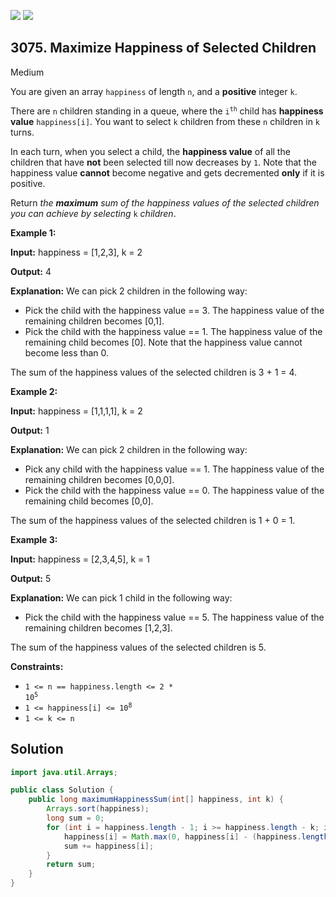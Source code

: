 [![](https://img.shields.io/github/stars/javadev/LeetCode-in-Java?label=Stars&style=flat-square)](https://github.com/javadev/LeetCode-in-Java)
[![](https://img.shields.io/github/forks/javadev/LeetCode-in-Java?label=Fork%20me%20on%20GitHub%20&style=flat-square)](https://github.com/javadev/LeetCode-in-Java/fork)

## 3075\. Maximize Happiness of Selected Children

Medium

You are given an array `happiness` of length `n`, and a **positive** integer `k`.

There are `n` children standing in a queue, where the <code>i<sup>th</sup></code> child has **happiness value** `happiness[i]`. You want to select `k` children from these `n` children in `k` turns.

In each turn, when you select a child, the **happiness value** of all the children that have **not** been selected till now decreases by `1`. Note that the happiness value **cannot** become negative and gets decremented **only** if it is positive.

Return _the **maximum** sum of the happiness values of the selected children you can achieve by selecting_ `k` _children_.

**Example 1:**

**Input:** happiness = [1,2,3], k = 2

**Output:** 4

**Explanation:** We can pick 2 children in the following way: 
- Pick the child with the happiness value == 3. The happiness value of the remaining children becomes [0,1]. 
- Pick the child with the happiness value == 1. The happiness value of the remaining child becomes [0]. Note that the happiness value cannot become less than 0. 

The sum of the happiness values of the selected children is 3 + 1 = 4.

**Example 2:**

**Input:** happiness = [1,1,1,1], k = 2

**Output:** 1

**Explanation:** We can pick 2 children in the following way: 
- Pick any child with the happiness value == 1. The happiness value of the remaining children becomes [0,0,0]. 
- Pick the child with the happiness value == 0. The happiness value of the remaining child becomes [0,0]. 

The sum of the happiness values of the selected children is 1 + 0 = 1.

**Example 3:**

**Input:** happiness = [2,3,4,5], k = 1

**Output:** 5

**Explanation:** We can pick 1 child in the following way: 
- Pick the child with the happiness value == 5. The happiness value of the remaining children becomes [1,2,3]. 

The sum of the happiness values of the selected children is 5.

**Constraints:**

*   <code>1 <= n == happiness.length <= 2 * 10<sup>5</sup></code>
*   <code>1 <= happiness[i] <= 10<sup>8</sup></code>
*   `1 <= k <= n`

## Solution

```java
import java.util.Arrays;

public class Solution {
    public long maximumHappinessSum(int[] happiness, int k) {
        Arrays.sort(happiness);
        long sum = 0;
        for (int i = happiness.length - 1; i >= happiness.length - k; i--) {
            happiness[i] = Math.max(0, happiness[i] - (happiness.length - 1 - i));
            sum += happiness[i];
        }
        return sum;
    }
}
```